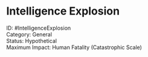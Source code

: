 # Intelligence Explosion

ID: #IntelligenceExplosion \
Category: General \
Status: Hypothetical \
Maximum Impact: Human Fatality (Catastrophic Scale)
